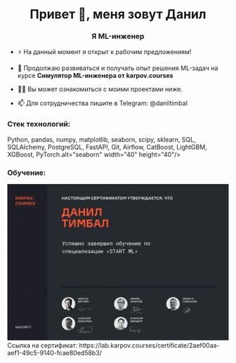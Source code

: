 <h1 align="center">Привет 👋, меня зовут Данил</h1>
<h3 align="center">Я ML-инженер</h3>

- ⚡ На данный момент я открыт к рабочим предложениям!

- 🌱 Продолжаю развиваться и получать опыт решения ML-задач на курсе **Симулятор ML-инженера от karpov.courses**

- 👨‍💻 Вы может ознакомиться с моими проектами ниже.

- 📫 Для сотрудничества пишите в Telegram: @daniltimbal 

<h3 align="left">Стек технологий:</h3>
Python, pandas, numpy, matplotlib, seaborn, scipy, sklearn, SQL, SQLAlchemy, PostgreSQL, FastAPI, Git, Airflow, CatBoost, LightGBM, XGBoost, PyTorch.alt="seaborn" width="40" height="40"/> </a> </p>

<h3 align="left">Обучение:</h3>
<img src="Сертификат_Фото.png" alt="Обучение">
Ссылка на сертификат: https://lab.karpov.courses/certificate/2aef00aa-aef1-49c5-9140-fcae80ed58b3/